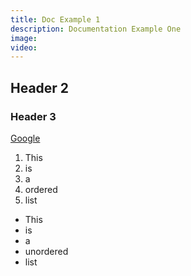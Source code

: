 ```yaml
---
title: Doc Example 1
description: Documentation Example One
image:
video:
---
```


## Header 2

### Header 3

[Google](https://goggle.com)

1. This 
2. is
3. a
4. ordered 
5. list

- This 
- is
- a
- unordered 
- list


<you-tube video="w0X3ipg1NLk"></you-tube>
